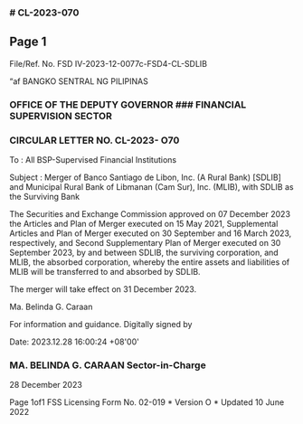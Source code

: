 ### # CL-2023-070

## Page 1

File/Ref. No. FSD IV-2023-12-0077c-FSD4-CL-SDLIB

“af BANGKO SENTRAL NG PILIPINAS

### OFFICE OF THE DEPUTY GOVERNOR ### FINANCIAL SUPERVISION SECTOR

### CIRCULAR LETTER NO. CL-2023- O70

To : All BSP-Supervised Financial Institutions

Subject : Merger of Banco Santiago de Libon, Inc. (A Rural Bank) [SDLIB] and Municipal Rural Bank of Libmanan (Cam Sur), Inc. (MLIB), with SDLIB as the Surviving Bank

The Securities and Exchange Commission approved on 07 December 2023 the Articles and Plan of Merger executed on 15 May 2021, Supplemental Articles and Plan of Merger executed on 30 September and 16 March 2023, respectively, and Second Supplementary Plan of Merger executed on 30 September 2023, by and between SDLIB, the surviving corporation, and MLIB, the absorbed corporation, whereby the entire assets and liabilities of MLIB will be transferred to and absorbed by SDLIB.

The merger will take effect on 31 December 2023.

Ma. Belinda G. Caraan

For information and guidance. Digitally signed by

Date: 2023.12.28 16:00:24 +08'00'

### MA. BELINDA G. CARAAN Sector-in-Charge

28 December 2023

Page 1of1 FSS Licensing Form No. 02-019 * Version O * Updated 10 June 2022 
